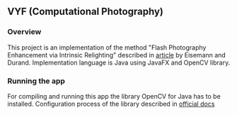 VYF (Computational Photography)
-------------

### Overview
This project is an implementation of the method "Flash Photography Enhancement via Intrinsic Relighting" described in [article](http://people.csail.mit.edu/fredo/PUBLI/flash/) by Eisemann and Durand.
Implementation language is Java using JavaFX and OpenCV library.

### Running the app
For compiling and running this app the library OpenCV for Java has to be installed. 
Configuration process of the library described in [official docs](http://docs.opencv.org/2.4/doc/tutorials/introduction/java_eclipse/java_eclipse.html) 
